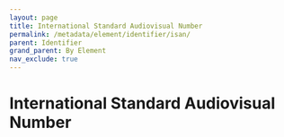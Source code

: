 ```yaml
---
layout: page
title: International Standard Audiovisual Number
permalink: /metadata/element/identifier/isan/
parent: Identifier
grand_parent: By Element
nav_exclude: true
---
```


# International Standard Audiovisual Number